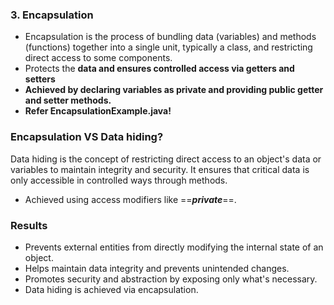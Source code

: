 ### 3. Encapsulation

* Encapsulation is the process of bundling data (variables) and methods (functions) together into a single unit, typically a class, and restricting direct access to some components.
* Protects the **data and ensures controlled access via getters and setters**
* **Achieved by declaring variables as private and providing public getter and setter methods.**
* **Refer EncapsulationExample.java!**

### Encapsulation VS Data hiding?
Data hiding is the concept of restricting direct access to an object's data or variables to maintain integrity and security. It ensures that critical data is only accessible in controlled ways through methods.

* Achieved using access modifiers like ==***private***==.

### Results
* Prevents external entities from directly modifying the internal state of an object.
* Helps maintain data integrity and prevents unintended changes.
* Promotes security and abstraction by exposing only what's necessary.
* Data hiding is achieved via encapsulation.